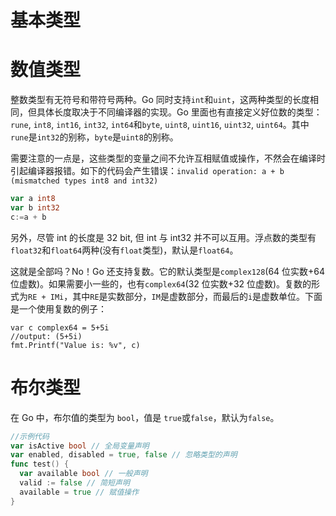 # 基本类型

# 数值类型

整数类型有无符号和带符号两种。Go 同时支持`int`和`uint`，这两种类型的长度相同，但具体长度取决于不同编译器的实现。Go 里面也有直接定义好位数的类型：`rune`, `int8`, `int16`, `int32`, `int64`和`byte`, `uint8`, `uint16`, `uint32`, `uint64`。其中`rune`是`int32`的别称，`byte`是`uint8`的别称。

需要注意的一点是，这些类型的变量之间不允许互相赋值或操作，不然会在编译时引起编译器报错。如下的代码会产生错误：`invalid operation: a + b (mismatched types int8 and int32)`

```go
var a int8
var b int32
c:=a + b
```

另外，尽管 int 的长度是 32 bit, 但 int 与 int32 并不可以互用。浮点数的类型有`float32`和`float64`两种(没有`float`类型)，默认是`float64`。

这就是全部吗？No！Go 还支持复数。它的默认类型是`complex128`(64 位实数+64 位虚数)。如果需要小一些的，也有`complex64`(32 位实数+32 位虚数)。复数的形式为`RE + IMi`，其中`RE`是实数部分，`IM`是虚数部分，而最后的`i`是虚数单位。下面是一个使用复数的例子：

```
var c complex64 = 5+5i
//output: (5+5i)
fmt.Printf("Value is: %v", c)
```

# 布尔类型

在 Go 中，布尔值的类型为 `bool`，值是 `true`或`false`，默认为`false`。

```go
//示例代码
var isActive bool // 全局变量声明
var enabled, disabled = true, false // 忽略类型的声明
func test() {
  var available bool // 一般声明
  valid := false // 简短声明
  available = true // 赋值操作
}
```
